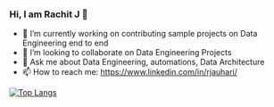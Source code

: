 ### Hi, I am Rachit J 👋

<!--
**rachitj/rachitj** is a ✨ _special_ ✨ repository because its `README.md` (this file) appears on your GitHub profile.
-->

- 🔭 I’m currently working on contributing  sample projects on Data Engineering end to end
- 👯 I’m looking to collaborate on Data Engineering Projects
- 💬 Ask me about Data Engineering, automations, Data Architecture
- 📫 How to reach me: https://www.linkedin.com/in/rjauhari/

[![Top Langs](https://github-readme-stats.vercel.app/api/top-langs/?username=rachitj&layout=compact&theme=ambient_gradient )](https://github.com/rachitj/github-readme-stats)


